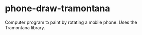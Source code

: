 # phone-draw-tramontana
Computer program to paint by rotating a mobile phone. Uses the Tramontana library. 
